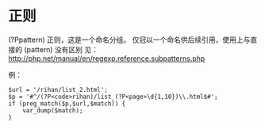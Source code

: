 # 正则

(?P<name>pattern) 正则，这是一个命名分组。
仅冠以一个命名供后续引用，使用上与直接的 (pattern) 没有区别
见：http://php.net/manual/en/regexp.reference.subpatterns.php

例：
```
$url = '/rihan/list_2.html';
$p = '#^/(?P<code>rihan)/list_(?P<page>\d{1,10})\\.html$#';
if (preg_match($p,$url,$match)) {
    var_dump($match);
}
```
